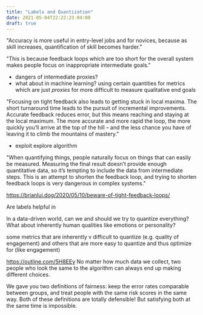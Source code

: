 ```yaml
---
title: "Labels and Quantization"
date: 2021-05-04T22:22:23-04:00
draft: true
---
```


"Accuracy is more useful in entry-level jobs and for novices, because as skill increases, quantification of skill becomes harder."

"This is because feedback loops which are too short for the overall system makes people focus on inappropriate intermediate goals."
* dangers of intermediate proxies?
* what about in machine learning? using certain quantities for metrics which are just *proxies* for more difficult to measure qualitative end goals

"Focusing on tight feedback also leads to getting stuck in local maxima. The short turnaround time leads to the pursuit of incremental improvements. Accurate feedback reduces error, but this means reaching and staying at the local maximum. The more accurate and more rapid the loop, the more quickly you’ll arrive at the top of the hill – and the less chance you have of leaving it to climb the mountains of mastery."
* exploit explore algorithm

"When quantifying things, people naturally focus on things that can easily be measured. Measuring the final result doesn’t provide enough quantitative data, so it’s tempting to include the data from intermediate steps. This is an attempt to shorten the feedback loop, and trying to shorten feedback loops is very dangerous in complex systems."

https://brianlui.dog/2020/05/10/beware-of-tight-feedback-loops/

Are labels helpful in 

In a data-driven world, can we and should we try to quantize everything? What about inherently human qualities like emotions or personality?

some metrics that are inherently v difficult to quantize (e.g. quality of engagement) and others that are more easy to quantize and thus optimize for (like engagement)

https://outline.com/5H8EEy
No matter how much data we collect, two people who look the same to the algorithm can always end up making different choices.

We gave you two definitions of fairness: keep the error rates comparable between groups, and treat people with the same risk scores in the same way. Both of these definitions are totally defensible! But satisfying both at the same time is impossible.